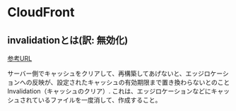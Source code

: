 # CloudFront

## invalidationとは(訳: 無効化)

[参考URL](https://blog.denet.co.jp/cloudfront-invalidation/)

サーバー側でキャッシュをクリアして、再構築してあげないと、エッジロケーションへの反映が、設定されたキャッシュの有効期限まで置き換わらないとのこと
Invalidation（キャッシュのクリア）. これは、エッジロケーションなどにキャッシュされているファイルを一度消して、作成すること。